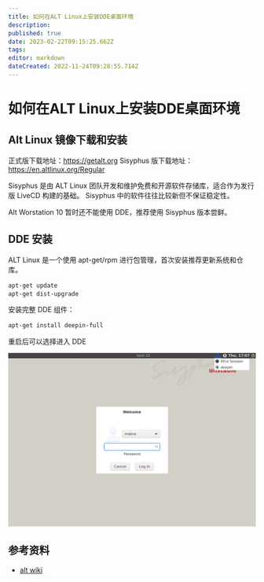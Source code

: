 ```yaml
---
title: 如何在ALT Linux上安装DDE桌面环境
description: 
published: true
date: 2023-02-22T09:15:25.662Z
tags: 
editor: markdown
dateCreated: 2022-11-24T09:28:55.714Z
---
```


# 如何在ALT Linux上安装DDE桌面环境

## Alt Linux 镜像下载和安装

正式版下载地址：https://getalt.org
Sisyphus 版下载地址：https://en.altlinux.org/Regular

Sisyphus 是由 ALT Linux 团队开发和维护免费和开源软件存储库，适合作为发行版 LiveCD 构建的基础。 Sisyphus 中的软件往往比较新但不保证稳定性。

Alt Worstation 10 暂时还不能使用 DDE，推荐使用 Sisyphus 版本尝鲜。

## DDE 安装

ALT Linux 是一个使用 apt-get/rpm 进行包管理，首次安装推荐更新系统和仓库。

```bash
apt-get update
apt-get dist-upgrade
```

安装完整 DDE 组件：

```bash
apt-get install deepin-full
```

重启后可以选择进入 DDE

![2022-11-24_65690.png](/2022-11-24_65690.png)





## 参考资料
- [alt wiki](https://www.altlinux.org/Deepin)